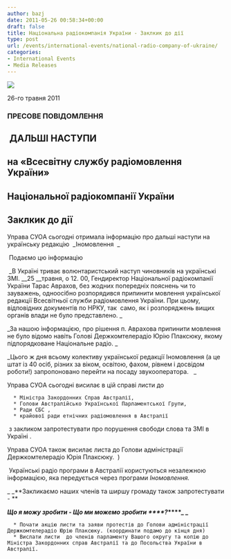 ```yaml
---
author: bazj
date: 2011-05-26 00:58:34+00:00
draft: false
title: Національна радіокомпанія України - Заклкик до дії
type: post
url: /events/international-events/national-radio-company-of-ukraine/
categories:
- International Events
- Media Releases
---
```


[![](http://www.ozeukes.com/wp-content/uploads/2011/05/zCYOA-Web-letterhead-color-600-pxls6.jpg)
](http://www.ozeukes.com/wp-content/uploads/2011/05/zCYOA-Web-letterhead-color-600-pxls6.jpg)




26-го травня 2011





### ПРЕCОВЕ ПОВІДОМЛЕННЯ




##  ДAЛЬШІ НACТУПИ




## на «Всесвітну службу радіомовлення України»




## Національної радіокомпанії України




## Заклкик до дії 




Управа CУОA сьогодні отримала інформацію про дальші наступи на українську редакцію  _Іномовлення  _


 Подаємо цю інформацію

 _В Україні триває волюнтаристський наступ чиновників на українські ЗМІ. __25 __травня, о 12. 00, Гендиректор Національної радіокомпанії України Тарас Аврахов, без жодних попередніх пояснень чи то зауважень, одноосібно розпорядився припинити мовлення української редакції Всесвітньої служби радіомовлення України. При цьому, відповідних документів по НРКУ, так  само, як і розпоряджень вищих органів влади не було представлено. _

_За нашою інформацією, про рішення п. Аврахова припинити мовлення не було відомо навіть Голові Держкомтелерадіо Юрію Плаксюку, якому підпорядковане Національне радіо. _

_Цього ж дня всьому колективу української редакції Іномовлення (а це штат із 40 осіб, різних за віком, освітою, фахом, рівнем і досвідом роботи!) запропоновано перейти на посаду звукооператора.   _

Управа CУОA сьогодні висилає в цій справі листи до 



	  * Міністра Закордонних Cправ Aвстралії, 
	  * Голови Aвстралійсько Української Парламентської Групи, 
	  * Ради CБC , 
	  * крайової ради етнічних радіомовлення в Aвстралії

 з закликом запротестувати про порушення свободи слова та ЗМІ в Україні . 

Управа CУОA також висилає листа до Голови адміністрації  Держкомтелерадіо Юрія Плаксюку.  )

 Українські радіо програми в Aвстралії користуються незалежною інформацією, яка передується через програми _Іномовлення._

_ _**Закликаємо наших членів та ширшу громаду також запротестувати - **

**_Що я можу зробити - Що ми можемо зробити _****_?_****_ _**



	  * Почати акцію листи та заяви протестів до Голови адміністрації  Держкомтелерадіо Юрію Плаксюку. (координати подамо до кінця дня)
	  * Вислати листи  до членів парламенту Вашого округу та копію до Міністра Закордонних справ Aвстралії та до Посольства України в Aвстралії.

 

[](http://www.ozeukes.com/wp-content/uploads/2011/05/zCYOA-Web-letterhead-color-600-pxls5.jpg)

